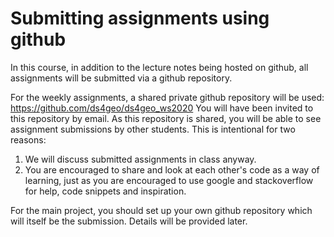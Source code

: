 # Submitting assignments using github
In this course, in addition to the lecture notes being hosted on github, all assignments will be submitted via a github repository.

For the weekly assignments, a shared private github repository will be used: https://github.com/ds4geo/ds4geo_ws2020
You will have been invited to this repository by email.
As this repository is shared, you will be able to see assignment submissions by other students. This is intentional for two reasons:
1. We will discuss submitted assignments in class anyway.
2. You are encouraged to share and look at each other's code as a way of learning, just as you are encouraged to use google and stackoverflow for help, code snippets and inspiration.

For the main project, you should set up your own github repository which will itself be the submission. Details will be provided later.


